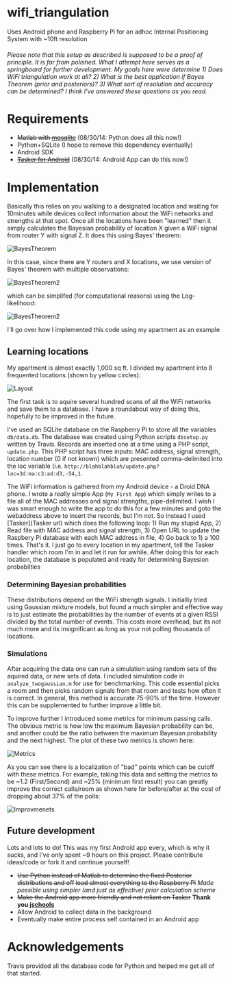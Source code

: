 wifi_triangulation
==================

Uses Android phone and Raspberry Pi for an adhoc Internal Positioning System with ~10ft resolution

###### Please note that this setup as described is supposed to be a proof of principle. It is far from polished. What I attempt here serves as a springboard for further development. My goals here were determine 1) Does WiFi triangulation work at all? 2) What is the best application if Bayes Theorem (prior and posteriors)? 3) What sort of resolution and accuracy can be determined? I think I've answered these questions as you read. 

# Requirements

- ~~Matlab with [mqsqlite](http://sourceforge.net/projects/mksqlite/)~~ (08/30/14: Python does all this now!)
- Python+SQLite (I hope to remove this dependency eventually)
- Android SDK
- ~~[Tasker for Android](http://tasker.dinglisch.net/)~~ (08/30/14: Android App can do this now!)



# Implementation

Basically this relies on you walking to a designated location and waiting for 10minutes while devices collect information about the WiFi networks and strengths at that spot. Once all the locations have been "learned" then it simply calculates the Bayesian probability of location X given a WiFi signal from router Y with signal Z. It does this using Bayes' theorem:

  ![BayesTheorem](https://upload.wikimedia.org/math/d/9/2/d92e290c66d423e4798a22a3690cbd31.png)
  
In this case, since there are Y routers and X locations, we use version of Bayes' theorem with multiple observations:

  ![BayesTheorem2](https://rpiai.files.wordpress.com/2014/08/tex2png-10.png?w=600)
<!--http://frog.isima.fr/bruno/share/tex2png/
P(\text{Loc}_X | \text{WiFi}_Y = Z_Y) = \frac{ P( \text{Loc}_X  ) \prod_Y P(\text{WiFi}_Y = Z_Y |\text{Loc}_X )}{P(\text{WiFi}_1 = Z_1,\ldots,\text{WiFi}_Y = Z_Y)}
-->

which can be simplifed (for computational reasons) using the Log-likelihood:

  ![BayesTheorem2](https://rpiai.files.wordpress.com/2014/08/tex2png-10-1.png?w=900)

<!--
\log\left(P(\text{Loc}_X | \text{WiFi}_Y = Z_Y)\right) = \log\left( P( \text{Loc}_X  ) \right) + \sum_Y \log \left( P(\text{WiFi}_Y = Z_Y |\text{Loc}_X ) \right) -  \sum_Y \log\left( P(\text{WiFi}_Y = Z_Y) \right)
-->


I'll go over how I implemented this code using my apartment as an example

## Learning locations

My apartment is almost exactly 1,000 sq ft. I divided my apartment into 8 frequented locations (shown by yellow circles):

  ![Layout](https://rpiai.files.wordpress.com/2014/08/apartment_layout_wifi-01.png?w=243)
  
The first task is to aquire several hundred scans of all the WiFi networks and save them to a database. I have a roundabout way of doing this, hopefully to be improved in the future.  

I've used an SQLite database on the Raspberry Pi to store all the variables ```db/data.db```. The database was created using Python scripts ```dbsetup.py``` written by Travis. Records are inserted one at a time using a PHP script, ```update.php```. This PHP script has three inputs: MAC address, signal strength, location number (0 if not known) which are presented comma-delimited into the loc variable (i.e. ```http://blahblahblah/update.php?loc=3d:ma:c3:ad:d3,-54,1```.

The WiFi information is gathered from my Android device - a Droid DNA phone. I wrote a *really* simple App (```My First App```) which simply writes to a file all of the MAC addresses and signal strengths, pipe-delimited. I wish I was smart enough to write the app to do this for a few minutes and goto the webaddress above to insert the records, but I'm not. So instead I used [Tasker](Tasker url) which does the following loop: 1) Run my stupid App, 2) Read file with MAC address and signal strength, 3) Open URL to update the Raspbery Pi database with each MAC address in file, 4) Go back to 1) a 100 times. That's it. I just go to every location in my apartment, tell the Tasker handler which room I'm in and let it run for awhile. After doing this for each location, the database is populated and ready for determining Bayesion probabilties

### Determining Bayesian probabilities

These distributions depend on the WiFi strength signals. I initialliy tried using Gaussian mixture models, but found a much simpler and effective way is to just estimate the probabilities by the number of events at a given RSSI divided by the total number of events. This costs more overhead, but its not much more and its insignificant as long as your not polling thousands of locations.

### Simulations

After acquiring the data one can run a simulation using random sets of the aquired data, or new sets of data. I included simulation code in ```analyze_twogaussian.m``` for use for benchmarking. This code essential picks a room and then picks random signals from that room and tests how often it is correct. In general, this method is accurate 75-90% of the time.  However this can be supplemented to further improve a little bit.

To improve further I introduced some metrics for minimum passing calls. The obvious metric is how low the maximum Bayesian probability can be, and another could be the ratio between the maximum Bayesian probability and the next highest. The plot of these two metrics is shown here:

  ![Metrics](http://rpiai.files.wordpress.com/2014/08/two-metrics.png?w=300)

As you can see there is a localization of "bad" points which can be cutoff with these metrics. For example, taking this data and setting the metrics to be ~1.2 (First/Second) and ~25% (minimum first result) you can greatly improve the correct calls/room as shown here for before/after at the cost of dropping about 37% of the polls:

  ![Improvmenets](http://rpiai.files.wordpress.com/2014/08/metric-improvements.png?w=500)


## Future development

Lots and lots to do! This was my first Android app every, which is why it sucks, and I've only spent ~9 hours on this project. Please contribute ideas/code or fork it and continue yourself!

- ~~Use Python instead of Matlab to determine the fixed Posterior distributions and off load almost everything to the Raspberry Pi~~ *Made possible using simpler (and just as effective) prior calculation scheme*
- ~~Make the Android app more friendly and not reliant on Tasker~~ **Thank you [jschools](https://github.com/jschools)**
- Allow Android to collect data in the background
- Eventually make entire process self contained in an Android app

# Acknowledgements

Travis provided all the database code for Python and helped me get all of that started.
